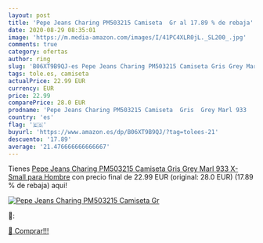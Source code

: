 ```yaml
---
layout: post
title: 'Pepe Jeans Charing PM503215 Camiseta  Gr al 17.89 % de rebaja'
date: 2020-08-29 08:35:01
image: 'https://m.media-amazon.com/images/I/41PC4XLR0jL._SL200_.jpg'
comments: true
category: ofertas
author: ring
slug: 'B06XT9B9QJ-es Pepe Jeans Charing PM503215 Camiseta Gris Grey Marl 933...'
tags: tole.es, camiseta
actualPrice: 22.99 EUR
currency: EUR
price: 22.99
comparePrice: 28.0 EUR
prodname: 'Pepe Jeans Charing PM503215 Camiseta  Gris  Grey Marl 933   X-Small para Hombre'
country: 'es'
flag: '🇪🇸'
buyurl: 'https://www.amazon.es/dp/B06XT9B9QJ/?tag=tolees-21'
descuento: '17.89'
average: '21.476666666666667'
---
```


Tienes [Pepe Jeans Charing PM503215 Camiseta  Gris  Grey Marl 933   X-Small para Hombre](https://www.amazon.es/dp/B06XT9B9QJ/?tag=tolees-21) con precio final de  22.99 EUR (original: 28.0 EUR) (17.89 %  de rebaja) aqui!

[![Pepe Jeans Charing PM503215 Camiseta  Gr](https://m.media-amazon.com/images/I/41PC4XLR0jL._SL200_.jpg)](https://www.amazon.es/dp/B06XT9B9QJ/?tag=tolees-21)

🔎:


[🛒 Comprar!!!](https://www.amazon.es/dp/B06XT9B9QJ/?tag=tolees-21)
